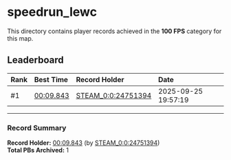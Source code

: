 # speedrun_lewc

This directory contains player records achieved in the **100 FPS** category for this map.

## Leaderboard

| Rank | Best Time | Record Holder | Date                |
| :--- | :-------- | :------------ | :------------------ |
| #1   | [00:09.843](./00009843_STEAM_0_0_24751394_20250925-195719.zip) | [STEAM_0:0:24751394](https://speedrun16.com/profile/STEAM_0:0:24751394)   | 2025-09-25 19:57:19 |

---

### Record Summary
**Record Holder:** [00:09.843](./00009843_STEAM_0_0_24751394_20250925-195719.zip) (by [STEAM_0:0:24751394](https://speedrun16.com/profile/STEAM_0:0:24751394))  
**Total PBs Archived:** 1